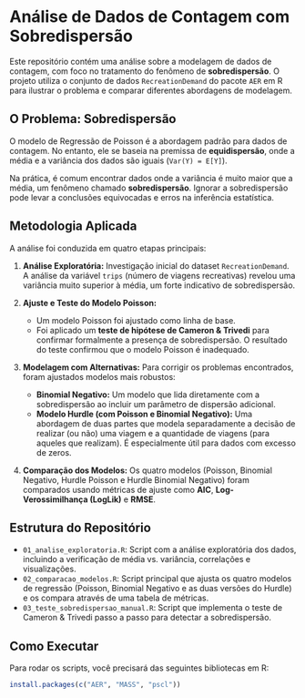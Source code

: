 # Análise de Dados de Contagem com Sobredispersão

Este repositório contém uma análise sobre a modelagem de dados de contagem, com foco no tratamento do fenômeno de **sobredispersão**. O projeto utiliza o conjunto de dados `RecreationDemand` do pacote `AER` em R para ilustrar o problema e comparar diferentes abordagens de modelagem.

## O Problema: Sobredispersão

O modelo de Regressão de Poisson é a abordagem padrão para dados de contagem. No entanto, ele se baseia na premissa de **equidispersão**, onde a média e a variância dos dados são iguais (`Var(Y) = E[Y]`).

Na prática, é comum encontrar dados onde a variância é muito maior que a média, um fenômeno chamado **sobredispersão**. Ignorar a sobredispersão pode levar a conclusões equivocadas e erros na inferência estatística.

## Metodologia Aplicada

A análise foi conduzida em quatro etapas principais:

1.  **Análise Exploratória:** Investigação inicial do dataset `RecreationDemand`. A análise da variável `trips` (número de viagens recreativas) revelou uma variância muito superior à média, um forte indicativo de sobredispersão.

2.  **Ajuste e Teste do Modelo Poisson:**
    * Um modelo Poisson foi ajustado como linha de base.
    * Foi aplicado um **teste de hipótese de Cameron & Trivedi** para confirmar formalmente a presença de sobredispersão. O resultado do teste confirmou que o modelo Poisson é inadequado.

3.  **Modelagem com Alternativas:** Para corrigir os problemas encontrados, foram ajustados modelos mais robustos:
    * **Binomial Negativo:** Um modelo que lida diretamente com a sobredispersão ao incluir um parâmetro de dispersão adicional.
    * **Modelo Hurdle (com Poisson e Binomial Negativo):** Uma abordagem de duas partes que modela separadamente a decisão de realizar (ou não) uma viagem e a quantidade de viagens (para aqueles que realizam). É especialmente útil para dados com excesso de zeros.

4.  **Comparação dos Modelos:** Os quatro modelos (Poisson, Binomial Negativo, Hurdle Poisson e Hurdle Binomial Negativo) foram comparados usando métricas de ajuste como **AIC**, **Log-Verossimilhança (LogLik)** e **RMSE**.

## Estrutura do Repositório

* `01_analise_exploratoria.R`: Script com a análise exploratória dos dados, incluindo a verificação de média vs. variância, correlações e visualizações.
* `02_comparacao_modelos.R`: Script principal que ajusta os quatro modelos de regressão (Poisson, Binomial Negativo e as duas versões do Hurdle) e os compara através de uma tabela de métricas.
* `03_teste_sobredispersao_manual.R`: Script que implementa o teste de Cameron & Trivedi passo a passo para detectar a sobredispersão.

## Como Executar

Para rodar os scripts, você precisará das seguintes bibliotecas em R:

```R
install.packages(c("AER", "MASS", "pscl"))
